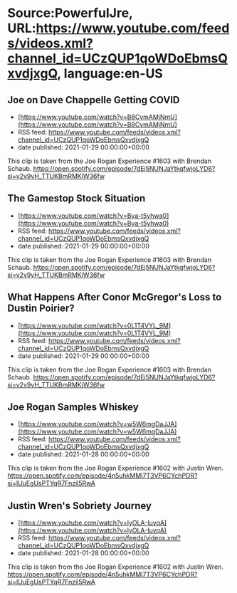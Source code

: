 # Source:PowerfulJre, URL:https://www.youtube.com/feeds/videos.xml?channel_id=UCzQUP1qoWDoEbmsQxvdjxgQ, language:en-US

## Joe on Dave Chappelle Getting COVID
 - [https://www.youtube.com/watch?v=B8CvmAMjNmU](https://www.youtube.com/watch?v=B8CvmAMjNmU)
 - RSS feed: https://www.youtube.com/feeds/videos.xml?channel_id=UCzQUP1qoWDoEbmsQxvdjxgQ
 - date published: 2021-01-29 00:00:00+00:00

This clip is taken from the Joe Rogan Experience #1603 with Brendan Schaub. https://open.spotify.com/episode/7dEj5NUNJaYtkqfwjoLYD6?si=v2v9vH_TTUKBmRMKiW36fw

## The Gamestop Stock Situation
 - [https://www.youtube.com/watch?v=Bya-t5yhwa0](https://www.youtube.com/watch?v=Bya-t5yhwa0)
 - RSS feed: https://www.youtube.com/feeds/videos.xml?channel_id=UCzQUP1qoWDoEbmsQxvdjxgQ
 - date published: 2021-01-29 00:00:00+00:00

This clip is taken from the Joe Rogan Experience #1603 with Brendan Schaub. https://open.spotify.com/episode/7dEj5NUNJaYtkqfwjoLYD6?si=v2v9vH_TTUKBmRMKiW36fw

## What Happens After Conor McGregor's Loss to Dustin Poirier?
 - [https://www.youtube.com/watch?v=0L1T4VYL_9M](https://www.youtube.com/watch?v=0L1T4VYL_9M)
 - RSS feed: https://www.youtube.com/feeds/videos.xml?channel_id=UCzQUP1qoWDoEbmsQxvdjxgQ
 - date published: 2021-01-29 00:00:00+00:00

This clip is taken from the Joe Rogan Experience #1603 with Brendan Schaub. https://open.spotify.com/episode/7dEj5NUNJaYtkqfwjoLYD6?si=v2v9vH_TTUKBmRMKiW36fw

## Joe Rogan Samples Whiskey
 - [https://www.youtube.com/watch?v=w5W6mgDaJJA](https://www.youtube.com/watch?v=w5W6mgDaJJA)
 - RSS feed: https://www.youtube.com/feeds/videos.xml?channel_id=UCzQUP1qoWDoEbmsQxvdjxgQ
 - date published: 2021-01-28 00:00:00+00:00

This clip is taken from the Joe Rogan Experience #1602 with Justin Wren. https://open.spotify.com/episode/4n5uhkMMI7T3VP6CYchPDR?si=lUuEgUsPTYqR7Fnzil5RwA

## Justin Wren's Sobriety Journey
 - [https://www.youtube.com/watch?v=lyOLA-IuvqA](https://www.youtube.com/watch?v=lyOLA-IuvqA)
 - RSS feed: https://www.youtube.com/feeds/videos.xml?channel_id=UCzQUP1qoWDoEbmsQxvdjxgQ
 - date published: 2021-01-28 00:00:00+00:00

This clip is taken from the Joe Rogan Experience #1602 with Justin Wren. https://open.spotify.com/episode/4n5uhkMMI7T3VP6CYchPDR?si=lUuEgUsPTYqR7Fnzil5RwA

